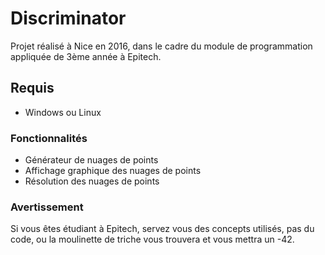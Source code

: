 # Discriminator
Projet réalisé à Nice en 2016, dans le cadre du module de programmation appliquée de 3ème année à Epitech.

## Requis
- Windows ou Linux

### Fonctionnalités
- Générateur de nuages de points
- Affichage graphique des nuages de points
- Résolution des nuages de points

### Avertissement
Si vous êtes étudiant à Epitech, servez vous des concepts utilisés, pas du code, ou la moulinette de triche vous trouvera et vous mettra un -42.
